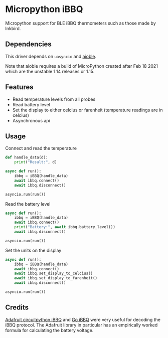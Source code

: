 # Micropython iBBQ
Micropython support for BLE iBBQ thermometers such as those made by Inkbird.

## Dependencies
This driver depends on `uasyncio` and [aioble](https://github.com/jimmo/micropython-lib/tree/lib-aioble/aioble). 

Note that aioble requires a build of MicroPython created after Feb 18 2021 which are the unstable 1.14 releases or 1.15.

## Features
* Read temperature levels from all probes
* Read battery level
* Set the display to either celcius or farenheit (temperature readings are in celcius)
* Asynchronous api

## Usage
Connect and read the temperature
```python
def handle_data(d):
    print("Result:", d)

async def run():
    ibbq = iBBQ(handle_data)
    await ibbq.connect()
    await ibbq.disconnect()

asyncio.run(run())
```

Read the battery level
```python
async def run():
    ibbq = iBBQ(handle_data)
    await ibbq.connect()
    print("Battery:", await ibbq.battery_level())
    await ibbq.disconnect()

asyncio.run(run())
```

Set the units on the display
```python
async def run():
    ibbq = iBBQ(handle_data)
    await ibbq.connect()
    await ibbq.set_display_to_celcius()
    await ibbq.set_display_to_farenheit()
    await ibbq.disconnect()

asyncio.run(run())
```

## Credits

[Adafruit circuitpython iBBQ](https://github.com/adafruit/Adafruit_CircuitPython_BLE_iBBQ) and 
[Go iBBQ](https://github.com/sworisbreathing/go-ibbq) were very useful for decoding the iBBQ protocol.
The Adafruit library in particular has an empirically worked formula for calculating the battery voltage.